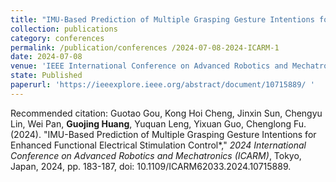 ```yaml
---
title: "IMU-Based Prediction of Multiple Grasping Gesture Intentions for Enhanced Functional Electrical Stimulation Control* "
collection: publications
category: conferences 
permalink: /publication/conferences /2024-07-08-2024-ICARM-1
date: 2024-07-08
venue: 'IEEE International Conference on Advanced Robotics and Mechatronics (ICARM2024), Tokyo, Japan.'
state: Published
paperurl: 'https://ieeexplore.ieee.org/abstract/document/10715889/ '
---
```

Recommended citation: Guotao Gou, Kong Hoi Cheng, Jinxin Sun, Chengyu Lin, Wei Pan, **Guojing Huang**, Yuquan Leng, Yixuan Guo, Chenglong Fu. (2024). "IMU-Based Prediction of Multiple Grasping Gesture Intentions for Enhanced Functional Electrical Stimulation Control*," <i>2024 International Conference on Advanced Robotics and Mechatronics (ICARM)</i>, Tokyo, Japan, 2024, pp. 183-187, doi: 10.1109/ICARM62033.2024.10715889.